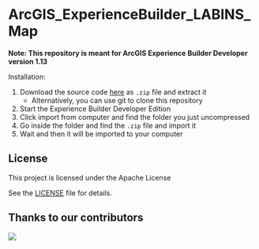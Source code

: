 # ArcGIS_ExperienceBuilder_LABINS_Map

**Note: This repository is meant for ArcGIS Experience Builder Developer version 1.13**

Installation:
1. Download the source code [here](/releases/tag/1.0.0) as `.zip` file and extract it
   * Alternatively, you can use git to clone this repository
2. Start the Experience Builder Developer Edition
3. Click import from computer and find the folder you just uncompressed
4. Go inside the folder and find the `.zip` file and import it
5. Wait and then it will be imported to your computer

## License
This project is licensed under the Apache License

See the [LICENSE](LICENSE) file for details.

## Thanks to our contributors

<a href="https://github.com/KPCOFGS/ArcGIS_ExperienceBuilder_LABINS_Map/graphs/contributors">
  <img src="https://contrib.rocks/image?repo=KPCOFGS/ArcGIS_ExperienceBuilder_LABINS_Map" />
</a>
